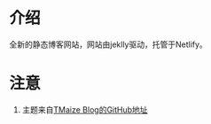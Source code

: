 # 介绍

全新的静态博客网站，网站由jeklly驱动，托管于Netlify。

# 注意

1. 主题来自[TMaize Blog的GitHub地址](https://github.com/TMaize/tmaize-blog)
